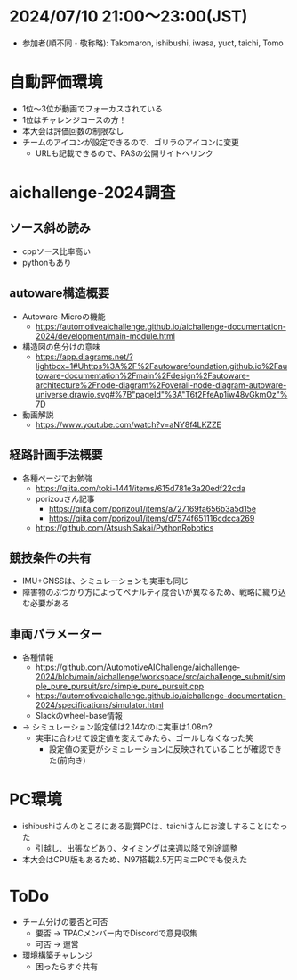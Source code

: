# 2024/07/10 21:00～23:00(JST)
- 参加者(順不同・敬称略): Takomaron, ishibushi, iwasa, yuct, taichi, Tomo

# 自動評価環境
- 1位〜3位が動画でフォーカスされている
- 1位はチャレンジコースの方！
- 本大会は評価回数の制限なし
- チームのアイコンが設定できるので、ゴリラのアイコンに変更
  - URLも記載できるので、PASの公開サイトへリンク

# aichallenge-2024調査
## ソース斜め読み
- cppソース比率高い
- pythonもあり
## autoware構造概要
- Autoware-Microの機能
  - https://automotiveaichallenge.github.io/aichallenge-documentation-2024/development/main-module.html
- 構造図の色分けの意味
  - https://app.diagrams.net/?lightbox=1#Uhttps%3A%2F%2Fautowarefoundation.github.io%2Fautoware-documentation%2Fmain%2Fdesign%2Fautoware-architecture%2Fnode-diagram%2Foverall-node-diagram-autoware-universe.drawio.svg#%7B"pageId"%3A"T6t2FfeAp1iw48vGkmOz"%7D
- 動画解説
  - https://www.youtube.com/watch?v=aNY8f4LKZZE
## 経路計画手法概要
- 各種ページでお勉強
  - https://qiita.com/toki-1441/items/615d781e3a20edf22cda
  - porizouさん記事
    - https://qiita.com/porizou1/items/a727169fa656b3a5d15e
    - https://qiita.com/porizou1/items/d7574f651116cdcca269
  - https://github.com/AtsushiSakai/PythonRobotics
## 競技条件の共有
- IMU+GNSSは、シミュレーションも実車も同じ
- 障害物のぶつかり方によってペナルティ度合いが異なるため、戦略に織り込む必要がある
## 車両パラメーター
- 各種情報
  - https://github.com/AutomotiveAIChallenge/aichallenge-2024/blob/main/aichallenge/workspace/src/aichallenge_submit/simple_pure_pursuit/src/simple_pure_pursuit.cpp
  - https://automotiveaichallenge.github.io/aichallenge-documentation-2024/specifications/simulator.html
  - Slackのwheel-base情報
- -> シミュレーション設定値は2.14なのに実車は1.08m?
  - 実車に合わせて設定値を変えてみたら、ゴールしなくなった笑
    - 設定値の変更がシミュレーションに反映されていることが確認できた(前向き)

# PC環境
- ishibushiさんのところにある副賞PCは、taichiさんにお渡しすることになった
  - 引越し、出張などあり、タイミングは来週以降で別途調整
- 本大会はCPU版もあるため、N97搭載2.5万円ミニPCでも使えた

# ToDo
- チーム分けの要否と可否
  - 要否 -> TPACメンバー内でDiscordで意見収集
  - 可否 -> 運営
- 環境構築チャレンジ
  - 困ったらすぐ共有
